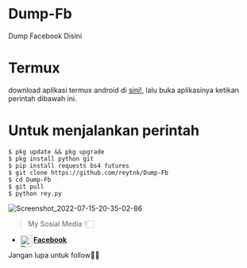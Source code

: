 # Dump-Fb
Dump Facebook Disini

# Termux
 download aplikasi termux android di [sini!](https://f-droid.org/repo/com.termux_117.apk), lalu buka aplikasinya ketikan perintah dibawah ini.

# Untuk menjalankan perintah 
 ```
 $ pkg update && pkg upgrade
 $ pkg install python git
 $ pip install requests bs4 futures
 $ git clone https://github.com/reytnk/Dump-Fb
 $ cd Dump-Fb
 $ git pull
 $ python rey.py
 ```

![Screenshot_2022-07-15-20-35-02-86](https://user-images.githubusercontent.com/108567421/179234231-5a67a581-66d6-45ac-807b-e37fcd7dd336.jpg)


> My Sosial Media 👇🏻
* [<img alt="Dunia-Kode's Facebook" align="left" width="24px" src="https://cdn.jsdelivr.net/npm/simple-icons@v3/icons/facebook.svg" /> <b>Facebook</b>](https://www.facebook.com/tanoko.iansyah)<br />


Jangan lupa untuk follow👏🏻
